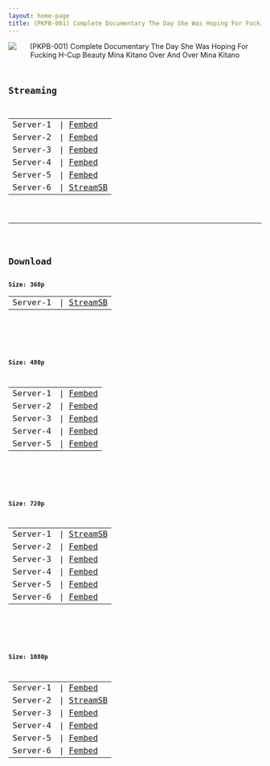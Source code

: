 ```yaml
---
layout: home-page
title: (PKPB-001) Complete Documentary The Day She Was Hoping For Fucking H-Cup Beauty Mina Kitano Over And Over Mina Kitano
---
```

<center>
<img src="https://blogger.googleusercontent.com/img/b/R29vZ2xl/AVvXsEjlil0VinbzdlIvEJoEah3LxAnTlYlUEhzQ_fNeE3MxqJC7N0REg09KYAr6zWutxoaYH_Vvhe3w5RGiPE2sZk1z0vaPtwnPwpqxeyPqADLAnePe_4u0wXNCxn3yPDPKRgdQIw2WAE5R1WjJEuOYk6VYpafXCi8hgLR_Pp46DusvFuM0NZgULIcUCRcn/s16000/pkpb001pl.jpg" alt="(PKPB-001) Complete Documentary The Day She Was Hoping For Fucking H-Cup Beauty Mina Kitano Over And Over Mina Kitano">
</center>
<pre><code>
<h2>Streaming</h2>
<table><tbody>
<tr>
<td>Server-1</td>
<td>| <a href="https://fakyutube.com/f/7j70mtgw2-6dw4l" target="_blank">Fembed</a></td>
</tr>
<tr>
<td>Server-2</td>
<td>| <a href="https://watchjavnow.xyz/f/r2j0gae031j-d88" target="_blank">Fembed</a></td>
</tr>
<tr>
<td>Server-3</td>
<td>| <a href="https://mycloudzz.com/f/qxgelueqmdm13n8" target="_blank">Fembed</a></td>
</tr>
<tr>
<td>Server-4</td>
<td>| <a href="https://mycloudzz.com/f/-jq1rcpe4x55487" target="_blank">Fembed</a></td>
</tr>
<tr>
<td>Server-5</td>
<td>| <a href="https://mycloudzz.com/f/5j6e7cdp-8wwgeg" target="_blank">Fembed</a></td>
</tr>
<tr>
<td>Server-6</td>
<td>| <a href="https://streamsb.net/e/fdhdozpsuubw.html" target="_blank">StreamSB</a></td>
</tr>
</tbody></table>

<hr />

<h2>Download</h2>
<b>Size: 360p</b>
<table><tbody>
<tr>
<td>Server-1</td>
<td>| <a target="_blank" href="https://javside.com/d/owdpekh929p6.html">StreamSB</a></td>
</tr>
</tbody></table>

<br />

<b>Size: 480p</b>
<table><tbody>
<tr>
<td>Server-1</td>
<td>| <a href="https://fakyutube.com/f/7j70mtgw2-6dw4l" target="_blank">Fembed</a></td>
</tr>
<tr>
<td>Server-2</td>
<td>| <a href="https://watchjavnow.xyz/f/r2j0gae031j-d88" target="_blank">Fembed</a></td>
</tr>
<tr>
<td>Server-3</td>
<td>| <a href="https://mycloudzz.com/f/qxgelueqmdm13n8" target="_blank">Fembed</a></td>
</tr>
<tr>
<td>Server-4</td>
<td>| <a href="https://mycloudzz.com/f/-jq1rcpe4x55487" target="_blank">Fembed</a></td>
</tr>
<tr>
<td>Server-5</td>
<td>| <a href="https://mycloudzz.com/f/5j6e7cdp-8wwgeg" target="_blank">Fembed</a></td>
</tr>
</tbody></table>

<br />

<b>Size: 720p</b>
<table><tbody>
<tr>
<td>Server-1</td>
<td>| <a href="https://javside.com/d/owdpekh929p6.html" target="_blank">StreamSB</a></td>
</tr>
<tr>
<td>Server-2</td>
<td>| <a href="https://fakyutube.com/f/7j70mtgw2-6dw4l" target="_blank">Fembed</a></td>
</tr>
<tr>
<td>Server-3</td>
<td>| <a href="https://watchjavnow.xyz/f/r2j0gae031j-d88" target="_blank">Fembed</a><br /></td>
</tr>
<tr>
<td>Server-4</td>
<td>| <a href="https://mycloudzz.com/f/qxgelueqmdm13n8" target="_blank">Fembed</a><br /></td>
</tr>
<tr>
<td>Server-5</td>
<td>| <a href="https://mycloudzz.com/f/-jq1rcpe4x55487" target="_blank">Fembed</a></td>
</tr>
<tr>
<td>Server-6</td>
<td>| <a href="https://mycloudzz.com/f/5j6e7cdp-8wwgeg" target="_blank">Fembed</a></td>
</tr>
</tbody></table>

<br />

<b>Size: 1080p</b>
<table><tbody>
<tr>
<td>Server-1</td>
<td>| <a href="https://fakyutube.com/f/7j70mtgw2-6dw4l" target="_blank">Fembed</a></td>
</tr>
<tr>
<td>Server-2</td>
<td>| <a href="https://javside.com/d/owdpekh929p6.html" target="_blank">StreamSB</a><br /></td>
</tr>
<tr>
<td>Server-3</td>
<td>| <a href="https://watchjavnow.xyz/f/r2j0gae031j-d88" target="_blank">Fembed</a><br /></td>
</tr>
<tr>
<td>Server-4</td>
<td>| <a href="https://mycloudzz.com/f/qxgelueqmdm13n8" target="_blank">Fembed</a></td>
</tr>
<tr>
<td>Server-5</td>
<td>| <a href="https://mycloudzz.com/f/-jq1rcpe4x55487" target="_blank">Fembed</a></td>
</tr>
<tr>
<td>Server-6</td>
<td>| <a href="https://mycloudzz.com/f/5j6e7cdp-8wwgeg" target="_blank">Fembed</a></td>
</tr>
</tbody></table>
</code></pre>
